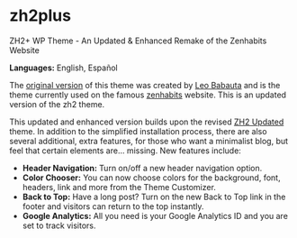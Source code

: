 # zh2plus
ZH2+ WP Theme - An Updated &amp; Enhanced Remake of the Zenhabits Website

<strong>Languages:</strong> English, Español

<p>The <a href="http://zenhabits.net/theme/" target="_blank">original version</a> of this theme was created by <a href="http://leobabauta.com" target="_blank">Leo Babauta</a> and is the theme currently used on the famous <a href="http://zenhabits.net" target="_blank">zenhabits</a> website. This is an updated version of the zh2 theme.</p>

<p>This updated and enhanced version builds upon the revised <a title="ZH2 Updated: WP Theme" href="https://github.com/imaginalgo/zh2-updated" target="_blank">ZH2 Updated</a> theme. In addition to the simplified installation process, there are also several additional, extra features, for those who want a minimalist blog, but feel that certain elements are&#8230; missing. New features include:</p><ul><li><strong>Header Navigation:</strong> Turn on/off a new header navigation option.</li><li><strong>Color Chooser:</strong> You can now choose colors for the background, font, headers, link and more from the Theme Customizer.</li><li><strong>Back to Top:</strong> Have a long post? Turn on the new Back to Top link in the footer and visitors can return to the top instantly.</li><li><strong>Google Analytics:</strong> All you need is your Google Analytics ID and you are set to track visitors.</li></ul>
